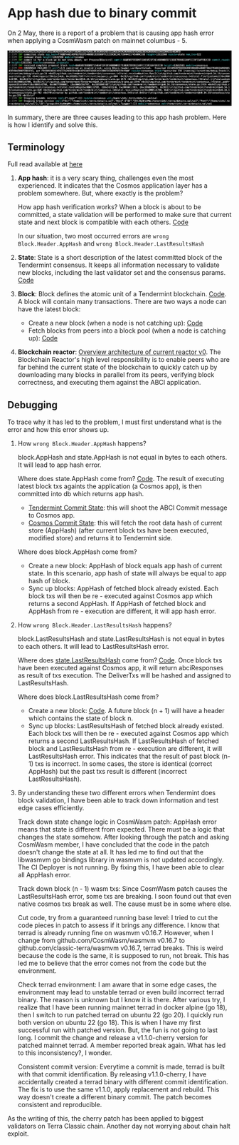 # App hash due to binary commit

On 2 May, there is a report of a problem that is causing app hash error when applying a CosmWasm patch on mainnet columbus - 5.

![1-app-hash](assets/1-app-hash.png)

In summary, there are three causes leading to this app hash problem. Here is how I identify and solve this.

## Terminology

Full read available at [here](https://github.com/tendermint/tendermint/blob/main/spec/core/readme.md)

1. **App hash**: it is a very scary thing, challenges even the most experienced. It indicates that the Cosmos application layer has a problem somewhere. But, where exactly is the problem?

    How app hash verification works? When a block is about to be committed, a state validation will be performed to make sure that current state and next block is compatible with each others. [Code](https://github.com/tendermint/tendermint/blob/main/state/validation.go#L15)

    In our situation, two most occurred errors are `wrong Block.Header.AppHash` and `wrong Block.Header.LastResultsHash`

2. **State**: State is a short description of the latest committed block of the Tendermint consensus. It keeps all information necessary to validate new blocks, including the last validator set and the consensus params. [Code](https://github.com/tendermint/tendermint/blob/main/state/state.go#L48)

3. **Block**: Block defines the atomic unit of a Tendermint blockchain. [Code](https://github.com/tendermint/tendermint/blob/main/types/block.go#L43). A block will contain many transactions. There are two ways a node can have the latest block:
   * Create a new block (when a node is not catching up): [Code](https://github.com/tendermint/tendermint/blob/main/state/execution.go#L94)
   * Fetch blocks from peers into a block pool (when a node is catching up): [Code](https://github.com/tendermint/tendermint/blob/main/blockchain/v0/pool.go#L375)

4. **Blockchain reactor**: [Overview architecture of current reactor v0](https://github.com/tendermint/tendermint/blob/master/docs/architecture/adr-040-blockchain-reactor-refactor.md#context). The Blockchain Reactor's high level responsibility is to enable peers who are far behind the current state of the blockchain to quickly catch up by downloading many blocks in parallel from its peers, verifying block correctness, and executing them against the ABCI application. 

## Debugging

To trace why it has led to the problem, I must first understand what is the error and how this error shows up.

1. How `wrong Block.Header.AppHash` happens? 

    block.AppHash and state.AppHash is not equal in bytes to each others. It will lead to app hash error.

    Where does state.AppHash come from? [Code](https://github.com/tendermint/tendermint/blob/main/state/execution.go#L191). The result of executing latest block txs againts the application (a Cosmos app), is then committed into db which returns app hash.
    * [Tendermint Commit State](https://github.com/tendermint/tendermint/blob/main/state/execution.go#L211): this will shoot the ABCI Commit message to Cosmos app.
    * [Cosmos Commit State](https://github.com/cosmos/cosmos-sdk/blob/main/baseapp/abci.go#L458): this will fetch the root data hash of current store (AppHash) (after current block txs have been executed, modified store) and returns it to Tendermint side.

    Where does block.AppHash come from? 
    * Create a new block: AppHash of block equals app hash of current state. In this scenario, app hash of state will always be equal to app hash of block.
    * Sync up blocks: AppHash of fetched block already existed. Each block txs will then be re - executed against Cosmos app which returns a second AppHash. If AppHash of fetched block and AppHash from re - execution are different, it will app hash error.

2. How `wrong Block.Header.LastResultsHash` happens?

    block.LastResultsHash and state.LastResultsHash is not equal in bytes to each others. It will lead to LastResultsHash error.

    Where does [state.LastResultsHash]() come from? [Code](https://github.com/tendermint/tendermint/blob/main/state/execution.go#L403). Once block txs have been executed against Cosmos app, it will return abciResponses as result of txs execution. The DeliverTxs will be hashed and assigned to LastResultsHash.

    Where does block.LastResultsHash come from?
    * Create a new block: [Code](https://github.com/tendermint/tendermint/blob/main/state/state.go#L253). A future block (n + 1) will have a header which contains the state of block n.
    * Sync up blocks: LastResultsHash of fetched block already existed. Each block txs will then be re - executed against Cosmos app which returns a second LastResultsHash. If LastResultsHash of fetched block and LastResultsHash from re - execution are different, it will LastResultsHash error. This indicates that the result of past block (n-1) txs is incorrect. In some cases, the store is identical (correct AppHash) but the past txs result is different (incorrect LastResultsHash).

3. By understanding these two different errors when Tendermint does block validation, I have been able to track down information and test edge cases efficiently.

    Track down state change logic in CosmWasm patch: AppHash error means that state is different from expected. There must be a logic that changes the state somehow. After looking through the patch and asking CosmWasm member, I have concluded that the code in the patch doesn't change the state at all. It has led me to find out that the libwasmvm go bindings library in wasmvm is not updated accordingly. The CI Deployer is not running. By fixing this, I have been able to clear all AppHash error.

    Track down block (n - 1) wasm txs: Since CosmWasm patch causes the LastResultsHash error, some txs are breaking. I soon found out that even native cosmos txs break as well. The cause must be in some where else.

    Cut code, try from a guaranteed running base level: I tried to cut the code pieces in patch to assess if it brings any difference. I know that terrad is already running fine on wasmvm v0.16.7. However, when I change from github.com/CosmWasm/wasmvm v0.16.7 to github.com/classic-terra/wasmvm v0.16.7, terrad breaks. This is weird because the code is the same, it is supposed to run, not break. This has led me to believe that the error comes not from the code but the environment.

    Check terrad environment: I am aware that in some edge cases, the environment may lead to unstable terrad or even build incorrect terrad binary. The reason is unknown but I know it is there. After various try, I realize that I have been running mainnet terrad in docker alpine (go 18), then I switch to run patched terrad on ubuntu 22 (go 20). I quickly run both version on ubuntu 22 (go 18). This is when I have my first successful run with patched version. But, the fun is not going to last long. I commit the change and release a v1.1.0-cherry version for patched mainnet terrad. A member reported break again. What has led to this inconsistency?, I wonder.

    Consistent commit version: Everytime a commit is made, terrad is built with that commit identification. By releasing v1.1.0-cherry, I have accidentally created a terrad binary with different commit identification. The fix is to use the same v1.1.0, apply replacement and rebuild. This way doesn't create a different binary commit. The patch becomes consistent and reproducible.

As the writing of this, the cherry patch has been applied to biggest validators on Terra Classic chain. Another day not worrying about chain halt exploit.
